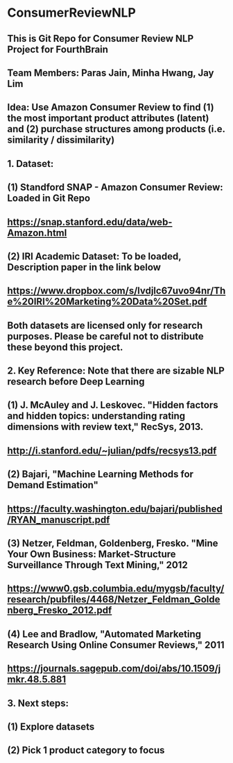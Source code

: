 # ConsumerReviewNLP

## This is Git Repo for Consumer Review NLP Project for FourthBrain
## Team Members: Paras Jain, Minha Hwang, Jay Lim
## Idea: Use Amazon Consumer Review to find (1) the most important product attributes (latent) and (2) purchase structures among products (i.e. similarity / dissimilarity)

## 1. Dataset: 
## (1) Standford SNAP - Amazon Consumer Review: Loaded in Git Repo
## https://snap.stanford.edu/data/web-Amazon.html
## (2) IRI Academic Dataset: To be loaded, Description paper in the link below
## https://www.dropbox.com/s/lvdjlc67uvo94nr/The%20IRI%20Marketing%20Data%20Set.pdf
## Both datasets are licensed only for research purposes. Please be careful not to distribute these beyond this project. 

## 2. Key Reference: Note that there are sizable NLP research before Deep Learning 
## (1) J. McAuley and J. Leskovec. "Hidden factors and hidden topics: understanding rating dimensions with review text," RecSys, 2013.
## http://i.stanford.edu/~julian/pdfs/recsys13.pdf
## (2) Bajari, "Machine Learning Methods for Demand Estimation"
## https://faculty.washington.edu/bajari/published/RYAN_manuscript.pdf
## (3) Netzer, Feldman, Goldenberg, Fresko. "Mine Your Own Business: Market-Structure Surveillance Through Text Mining," 2012
## https://www0.gsb.columbia.edu/mygsb/faculty/research/pubfiles/4468/Netzer_Feldman_Goldenberg_Fresko_2012.pdf
## (4) Lee and Bradlow, "Automated Marketing Research Using Online Consumer Reviews," 2011
## https://journals.sagepub.com/doi/abs/10.1509/jmkr.48.5.881

## 3. Next steps:
## (1) Explore datasets
## (2) Pick 1 product category to focus

